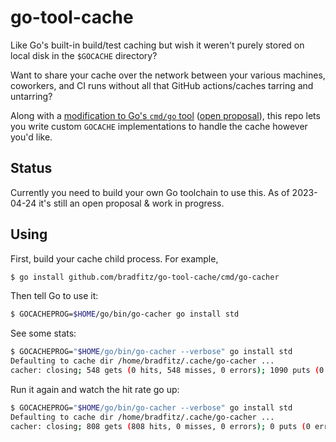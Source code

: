 # go-tool-cache

Like Go's built-in build/test caching but wish it weren't purely stored on local disk in the `$GOCACHE` directory?

Want to share your cache over the network between your various machines, coworkers, and CI runs without all that GitHub actions/caches tarring and untarring?

Along with a [modification to Go's `cmd/go` tool](https://go-review.googlesource.com/c/go/+/486715) ([open proposal](https://github.com/golang/go/issues/59719)), this repo lets you write
custom `GOCACHE` implementations to handle the cache however you'd like.

## Status

Currently you need to build your own Go toolchain to use this. As of 2023-04-24 it's still an open proposal & work in progress.

## Using

First, build your cache child process. For example,

```sh
$ go install github.com/bradfitz/go-tool-cache/cmd/go-cacher
```

Then tell Go to use it:

```sh
$ GOCACHEPROG=$HOME/go/bin/go-cacher go install std
```

See some stats:

```sh
$ GOCACHEPROG="$HOME/go/bin/go-cacher --verbose" go install std
Defaulting to cache dir /home/bradfitz/.cache/go-cacher ...
cacher: closing; 548 gets (0 hits, 548 misses, 0 errors); 1090 puts (0 errors)
```

Run it again and watch the hit rate go up:

```sh
$ GOCACHEPROG="$HOME/go/bin/go-cacher --verbose" go install std
Defaulting to cache dir /home/bradfitz/.cache/go-cacher ...
cacher: closing; 808 gets (808 hits, 0 misses, 0 errors); 0 puts (0 errors)
```
